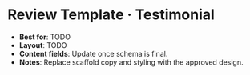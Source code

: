 # Review Template · Testimonial

- **Best for**: TODO
- **Layout**: TODO
- **Content fields**: Update once schema is final.
- **Notes**: Replace scaffold copy and styling with the approved design.
